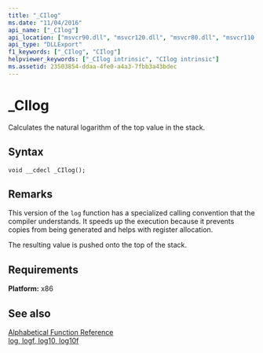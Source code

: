 ```yaml
---
title: "_CIlog"
ms.date: "11/04/2016"
api_name: ["_CIlog"]
api_location: ["msvcr90.dll", "msvcr120.dll", "msvcr80.dll", "msvcr110.dll", "msvcr110_clr0400.dll", "msvcr100.dll", "msvcrt.dll", "api-ms-win-crt-math-l1-1-0.dll"]
api_type: "DLLExport"
f1_keywords: ["_CIlog", "CIlog"]
helpviewer_keywords: ["_CIlog intrinsic", "CIlog intrinsic"]
ms.assetid: 23503854-ddaa-4fe0-a4a3-7fbb3a43bdec
---
```

# _CIlog

Calculates the natural logarithm of the top value in the stack.

## Syntax

```
void __cdecl _CIlog();
```

## Remarks

This version of the `log` function has a specialized calling convention that the compiler understands. It speeds up the execution because it prevents copies from being generated and helps with register allocation.

The resulting value is pushed onto the top of the stack.

## Requirements

**Platform:** x86

## See also

[Alphabetical Function Reference](../c-runtime-library/reference/crt-alphabetical-function-reference.md)<br/>
[log, logf, log10, log10f](../c-runtime-library/reference/log-logf-log10-log10f.md)
